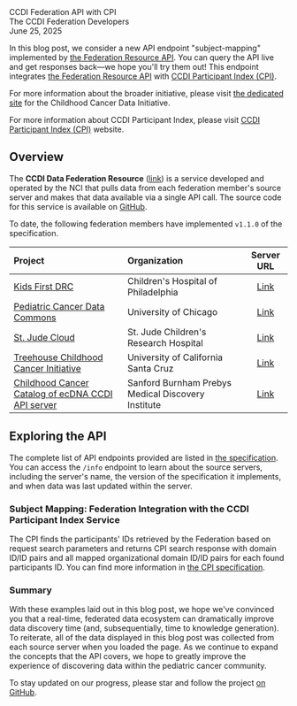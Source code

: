 <script setup lang="ts">
import * as d3 from "d3";
import {onMounted, computed, defineAsyncComponent, Ref, ref, watch} from "vue"
import { inBrowser } from 'vitepress';

import ApiAggr from "@/src/api-aggr";

const ApiCallBlockAggr = inBrowser
  ? defineAsyncComponent(() => import('@/theme/components/api-call-aggr/Block.vue'))
  : () => null;

import * as Graph from "./06-25-2025-the-federation-api-cpi/graph";
import GraphPlaceholder from "./06-25-2025-the-federation-api-cpi/GraphPlaceholder.vue";
import { useDataStore } from "./06-25-2025-the-federation-api-cpi/store";

let api = new ApiAggr();
const data = useDataStore();
const samples: Ref<Sample[]> = ref([]);

</script>

<ClientOnly>
<div class="text-4xl font-extrabold">CCDI Federation API with CPI</div>
<div class="text-lg mt-1 dark:text-slate-300 text-slate-900">The CCDI Federation Developers</div>
<div class="dark:text-slate-400 text-slate-800 italic">June 25, 2025</div>

In this blog post, we consider a new API endpoint "subject-mapping" implemented by [the Federation Resource API][spec-aggr]. You can query the API live and get
responses back—we hope you'll try them out! This endpoint integrates [the Federation Resource API][spec-aggr] with [CCDI Participant Index (CPI)][CPI-main].

For more information about the broader initiative, please visit [the dedicated
site][ccdi-main] for the Childhood Cancer Data Initiative.

For more information about CCDI Participant Index, please visit [CCDI Participant Index (CPI)][CPI-spec] website.

## Overview

The **CCDI Data Federation Resource**
  ([link](https://cbiit.github.io/ccdi-federation-api-aggregation/)) is a
  service developed and operated by the NCI that pulls data from each federation
  member's source server and makes that data available via a single API call.
  The source code for this service is available on
  [GitHub](https://github.com/cbiit/ccdi-federation-api-aggregation).

To date, the following federation members have implemented `v1.1.0` of the
specification.

| Project                                 | Organization                          |                         Server URL                         |
| :-------------------------------------- | :------------------------------------ | :--------------------------------------------------------: |
| [Kids First DRC]                        | Children's Hospital of Philadelphia   |     [Link](https://ccdi.kidsfirstdrc.org/api/v1/info)      |
| [Pediatric Cancer Data Commons]         | University of Chicago                 | [Link](https://ccdifederation.pedscommons.org/api/v1/info) |
| [St. Jude Cloud]                        | St. Jude Children's Research Hospital |       [Link](https://ccdi.stjude.cloud/api/v1/info)        |
| [Treehouse Childhood Cancer Initiative] | University of California Santa Cruz   |   [Link](https://ccdi.treehouse.gi.ucsc.edu/api/v1/info)   |
| [Childhood Cancer Catalog of ecDNA CCDI API server] | Sanford Burnham Prebys Medical Discovery Institute   |   [Link](https://ccdi-ecdna.org/ccdi-federation/api/v1/info)   |


## Exploring the API

The complete list of API endpoints provided are listed in [the
specification][spec-aggr]. You can access the `/info` endpoint to learn about the source
servers, including the server's name, the version of the
specification it implements, and when data was last updated within the server.

<ApiCallBlockAggr
  description="Query information about a source server within the federation."
  method="GET"
  path="/info"
/>

### Subject Mapping: Federation Integration with the CCDI Participant Index Service
The CPI finds the participants' IDs retrieved by the Federation based on request search parameters and returns CPI search response with domain ID/ID pairs and all mapped organizational domain ID/ID pairs for each found participants ID. You can find more information in [the CPI specification][getAssociatedParticipantIds].

<ApiCallBlockAggr
  description="Map the first two subjects participants IDs known about by each source server where sex is F."
  method="GET"
  path="/subject-mapping?per_page=2&sex=F"
/>

### Summary

With these examples laid out in this blog post, we hope we've convinced you that
a real-time, federated data ecosystem can dramatically improve data discovery
time (and, subsequentially, time to knowledge generation). To reiterate, all of
the data displayed in this blog post was collected from each source server
when you loaded the page. As we continue to expand the concepts that the API
covers, we hope to greatly improve the experience of discovering data within the
pediatric cancer community.

To stay updated on our progress, please star and follow the project [on
GitHub](https://github.com/cbiit/ccdi-federation-api).


[ccdi-main]: https://www.cancer.gov/research/areas/childhood/childhood-cancer-data-initiative
[spec]: https://cbiit.github.io/ccdi-federation-api/specification.html
[spec-aggr]: https://cbiit.github.io/ccdi-federation-api-aggregation
[Kids First DRC]: https://kidsfirstdrc.org/
[St. Jude Cloud]: https://stjude.cloud
[Pediatric Cancer Data Commons]: https://commons.cri.uchicago.edu/pcdc/
[Treehouse Childhood Cancer Initiative]: https://treehousegenomics.ucsc.edu/
[Childhood Cancer Catalog of ecDNA CCDI API server]: https://ccdi-ecdna.org/
[CPI-main]: https://ccdi.cancer.gov/ccdi-participant-index
[getAssociatedParticipantIds]: https://participantindex-docs.ccdi.cancer.gov/#operation/getAssociatedParticipantIds
[CPI-spec]: https://participantindex-docs.ccdi.cancer.gov/
</ClientOnly>
